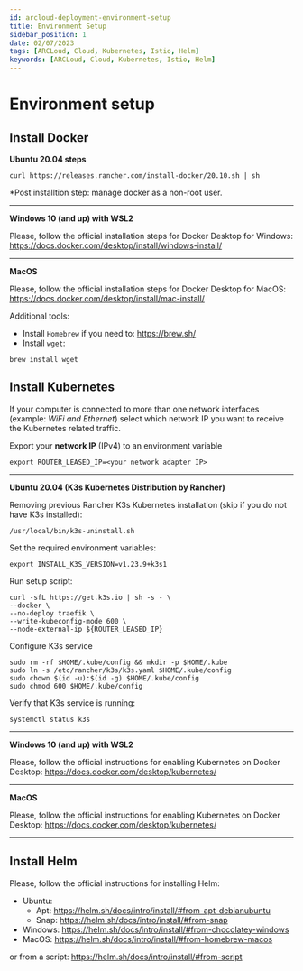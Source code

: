 ```yaml
---
id: arcloud-deployment-environment-setup
title: Environment Setup
sidebar_position: 1
date: 02/07/2023
tags: [ARCLoud, Cloud, Kubernetes, Istio, Helm]
keywords: [ARCLoud, Cloud, Kubernetes, Istio, Helm]
---
```


# Environment setup

## Install Docker  

**Ubuntu 20.04 steps**
```shell
curl https://releases.rancher.com/install-docker/20.10.sh | sh
```
*Post installtion step: manage docker as a non-root user.  

---
**Windows 10 (and up) with WSL2**

Please, follow the official installation steps for Docker Desktop for Windows: https://docs.docker.com/desktop/install/windows-install/

---
**MacOS**

Please, follow the official installation steps for Docker Desktop for MacOS: https://docs.docker.com/desktop/install/mac-install/

Additional tools:
- Install `Homebrew` if you need to: https://brew.sh/
- Install `wget`:
```shell
brew install wget
```

## Install Kubernetes

If your computer is connected to more than one network interfaces (example: *WiFi and Ethernet*) select which network IP you want to receive the Kubernetes related traffic.

Export your **network IP** (IPv4) to an environment variable
```shell
export ROUTER_LEASED_IP=<your network adapter IP>
```

---
**Ubuntu 20.04 (K3s Kubernetes Distribution by Rancher)**

Removing previous Rancher K3s Kubernetes installation (skip if you do not have K3s installed):
```shell
/usr/local/bin/k3s-uninstall.sh
```

Set the required environment variables:
```shell
export INSTALL_K3S_VERSION=v1.23.9+k3s1
```

Run setup script:
```shell
curl -sfL https://get.k3s.io | sh -s - \
--docker \
--no-deploy traefik \
--write-kubeconfig-mode 600 \
--node-external-ip ${ROUTER_LEASED_IP}
```

Configure K3s service
```shell
sudo rm -rf $HOME/.kube/config && mkdir -p $HOME/.kube
sudo ln -s /etc/rancher/k3s/k3s.yaml $HOME/.kube/config
sudo chown $(id -u):$(id -g) $HOME/.kube/config
sudo chmod 600 $HOME/.kube/config
```

Verify that K3s service is running:
```shell
systemctl status k3s
```

---
**Windows 10 (and up) with WSL2**

Please, follow the official instructions for enabling Kubernetes on Docker Desktop: https://docs.docker.com/desktop/kubernetes/

---
**MacOS**

Please, follow the official instructions for enabling Kubernetes on Docker Desktop: https://docs.docker.com/desktop/kubernetes/

---

## Install Helm
Please, follow the official instructions for installing Helm:
- Ubuntu:
    - Apt: https://helm.sh/docs/intro/install/#from-apt-debianubuntu
    - Snap: https://helm.sh/docs/intro/install/#from-snap
- Windows: https://helm.sh/docs/intro/install/#from-chocolatey-windows
- MacOS: https://helm.sh/docs/intro/install/#from-homebrew-macos

or from a script: https://helm.sh/docs/intro/install/#from-script